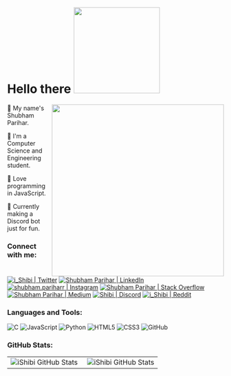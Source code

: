 # Hello there <img src='https://github.com/iShibi/storage/blob/master/iShibi_assets/hello.gif' height='200' width='200'>

<img align='right' src='https://github.com/iShibi/storage/blob/master/iShibi_assets/octocat_bp.png' height='400' width='400'>

👦 My name's Shubham Parihar.

📜 I'm a Computer Science and Engineering student.

💖 Love programming in JavaScript.

🤖 Currently making a Discord bot just for fun.

### Connect with me:

[![i_Shibi | Twitter](https://github.com/iShibi/storage/blob/master/iShibi_assets/social_media_icons/twitter.png 'Twitter')](https://twitter.com/i_Shibi)
[![Shubham Parihar | LinkedIn](https://github.com/iShibi/storage/blob/master/iShibi_assets/social_media_icons/linkedin.png 'LinkedIn')](https://www.linkedin.com/in/shubhamparihar202/)
[![shubham.pariharr | Instagram](https://github.com/iShibi/storage/blob/master/iShibi_assets/social_media_icons/instagram.png 'Instagram')](https://www.instagram.com/shubham.pariharr/)
[![Shubham Parihar | Stack Overflow](https://github.com/iShibi/storage/blob/master/iShibi_assets/social_media_icons/stack_overflow.png 'Stack Overflow')](https://stackoverflow.com/users/13809941/shubham-parihar?tab=profile)
[![Shubham Parihar | Medium](https://github.com/iShibi/storage/blob/master/iShibi_assets/social_media_icons/medium.png 'Medium')](https://stackoverflow.com/users/13809941/shubham-parihar?tab=profile)
[![Shibi | Discord](https://github.com/iShibi/storage/blob/master/iShibi_assets/social_media_icons/discord.png 'Discord')](https://discord.com/users/620567262004248596)
[![i_Shibi | Reddit](https://github.com/iShibi/storage/blob/master/iShibi_assets/social_media_icons/reddit.png 'Reddit')](https://www.reddit.com/user/i_Shibi)

### Languages and Tools:

![C](https://github.com/iShibi/storage/blob/master/iShibi_assets/lang%26tools/cute_color_icons/c.png 'The C Programming Language')
![JavaScript](https://github.com/iShibi/storage/blob/master/iShibi_assets/lang%26tools/cute_color_icons/javascript.png 'JavaScript')
![Python](https://github.com/iShibi/storage/blob/master/iShibi_assets/lang%26tools/cute_color_icons/python.png 'Python')
![HTML5](https://github.com/iShibi/storage/blob/master/iShibi_assets/lang%26tools/cute_color_icons/html5.png 'HTML5')
![CSS3](https://github.com/iShibi/storage/blob/master/iShibi_assets/lang%26tools/cute_color_icons/css3.png 'CSS3')
![GitHub](https://github.com/iShibi/storage/blob/master/iShibi_assets/lang%26tools/cute_color_icons/github.png 'GitHub')

### GitHub Stats:

<table>
<tr>
<td align="left" style="padding=0;width=0;">
<img align="left" alt="iShibi GitHub Stats" src="https://github-readme-stats.ishibi.vercel.app/api?username=iShibi&show_icons=true&hide_border=true&count_private=true" />
</td>
<td align="right" style="padding=0;width=0;">
<img align="right" alt="iShibi GitHub Stats" src="https://github-readme-stats.ishibi.vercel.app/api/top-langs/?username=iShibi&&layout=compact&show_icons=true&title_color=4F8CC9&text_color=9f9f9f&bg_color=00000000&hide_border=true&icon_color=00000000&langs_count=10&count_private=true" />
</td>
</tr>
</table>